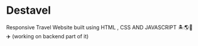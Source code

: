 # Destavel
Responsive Travel Website built using HTML , CSS AND JAVASCRIPT 🏝🌎📍✈️ (working on backend part of it)
